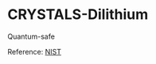 # CRYSTALS-Dilithium

Quantum-safe

Reference: [NIST](https://www.nist.gov/news-events/news/2022/07/nist-announces-first-four-quantum-resistant-cryptographic-algorithms)
